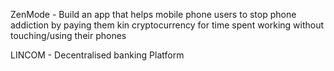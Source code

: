 ZenMode - Build an app that helps mobile phone users to stop phone addiction by paying them kin cryptocurrency for time spent working without touching/using their phones

LINCOM - Decentralised banking Platform